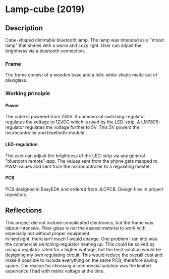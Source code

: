# Lamp-cube (2019)

## Description
Cube-shaped dimmable bluetooth lamp. The lamp was intended as a "mood lamp" that shines with a warm and cozy light. User can adjust the brightness via a bluetooth connection.

### Frame
The frame consist of a wooden base and a milk-white shade made out of plexiglass.
### Working principle

#### Power
The cube is powered from 230V. A commercial switching-regulator regulates the voltage to 12VDC which is used by the LED-strip. A LM7805-regulator regulates the voltage further to 5V. This 5V powers the microcontroller and bluetooth-module. 

#### LED-regulation
The user can adjust the brightness of the LED-strip via any general "bluetooth remote"-app. The values sent from the phone gets mapped to PWM-values and sent from the microcontroller to a regulating mosfet. 

#### PCB
PCB designed in EasyEDA and ordered from JLCPCB. Design files in project repository.

## Reflections
This project did not include complicated electronics, but the frame was labour-intensive. Plexi-glass is not the easiest material to work with, especially not without proper equipment.<br /> 
In hindsight, there isn't much I would change. One problem I ran into was the commercial switching-regulator heating up. This could be solved by using a regulator rated for a higher wattage, but the best solution would be designing my own regulating circuit. This would reduce the overall cost and make it possible to include everything on the same PCB, therefore saving space. The reason for choosing a commercial solution was the limited experience I had with mains voltage at the time.   
